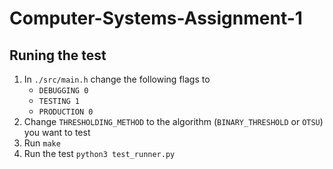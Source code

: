 # Computer-Systems-Assignment-1

## Runing the test
1. In `./src/main.h` change the following flags to
    - `DEBUGGING 0`
    - `TESTING 1`
    - `PRODUCTION 0`
2. Change `THRESHOLDING_METHOD` to the algorithm (`BINARY_THRESHOLD` or `OTSU`) you want to test
3. Run `make`
4. Run the test `python3 test_runner.py`
